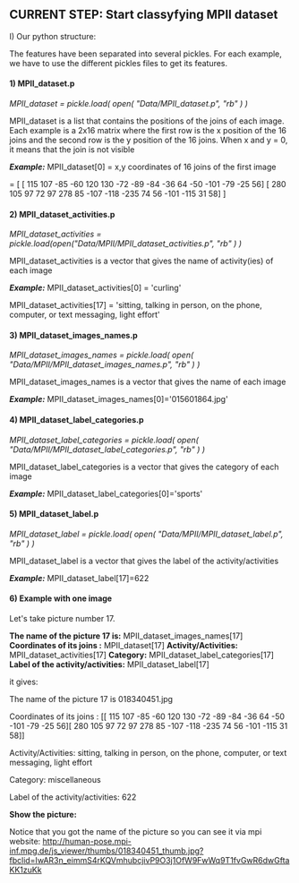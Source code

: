 ## CURRENT STEP: Start classyfying MPII dataset

I) Our python structure:

The features have been separated into several pickles. For each example, we have to use the different pickles files to get its features.

#### **1) MPII_dataset.p**

*MPII_dataset = pickle.load( open( "Data/MPII_dataset.p", "rb" ) )*

MPII_dataset is a list that contains the positions of the joins of each image.
Each example is a 2x16 matrix where the first row is the x position of the 16 joins and the second row is the y position of the 16 joins. When x and y = 0, it means that the join is not visible

***Example:*** 
MPII_dataset[0] = x,y coordinates of 16 joins of the first image  

=  [ [ 115  107  -85  -60  120  130  -72  -89  -84  -36   64  -50 -101  -79 -25   56] [ 280  105   97   72   97  278   85 -107 -118 -235   74   56 -101 -115 31   58] ]

#### **2) MPII_dataset_activities.p**

*MPII_dataset_activities = pickle.load(open("Data/MPII/MPII_dataset_activities.p", "rb" ) )*

MPII_dataset_activities is a vector that gives the name of activity(ies) of each image

***Example:*** 
MPII_dataset_activities[0] = 'curling'

MPII_dataset_activities[17] = 'sitting, talking in person, on the phone, computer, or text messaging, light effort'

#### **3) MPII_dataset_images_names.p**

*MPII_dataset_images_names = pickle.load( open( "Data/MPII/MPII_dataset_images_names.p", "rb" ) )*

MPII_dataset_images_names is a vector that gives the name of each image

***Example:***
MPII_dataset_images_names[0]='015601864.jpg'

#### **4) MPII_dataset_label_categories.p**

*MPII_dataset_label_categories = pickle.load( open( "Data/MPII/MPII_dataset_label_categories.p", "rb" ) )*

MPII_dataset_label_categories is a vector that gives the category of each image

***Example:***
MPII_dataset_label_categories[0]='sports'

#### **5)  MPII_dataset_label.p**

*MPII_dataset_label = pickle.load( open( "Data/MPII/MPII_dataset_label.p", "rb" ) )*

MPII_dataset_label is a vector that gives the label of the activity/activities

***Example:***
MPII_dataset_label[17]=622

#### **6)  Example with one image**

Let's take picture number 17.

**The name of the picture 17 is:** MPII_dataset_images_names[17]
**Coordinates of its joins :** MPII_dataset[17]
**Activity/Activities:** MPII_dataset_activities[17]
**Category:** MPII_dataset_label_categories[17]
**Label of the activity/activities:** MPII_dataset_label[17]

it gives:

The name of the picture 17 is 018340451.jpg

Coordinates of its joins  :  [[ 115  107  -85  -60  120  130  -72  -89  -84  -36   64  -50 -101  -79
-25   56][ 280  105   97   72   97  278   85 -107 -118 -235   74   56 -101 -115
31   58]]

Activity/Activities:  sitting, talking in person, on the phone, computer, or text messaging, light effort

Category:  miscellaneous

Label of the activity/activities:  622

**Show the picture:**

Notice that you got the name of the picture so you can see it via mpi website: 
http://human-pose.mpi-inf.mpg.de/js_viewer/thumbs/018340451_thumb.jpg?fbclid=IwAR3n_eimmS4rKQVmhubcjivP9O3j1OfW9FwWq9T1fvGwR6dwGftaKK1zuKk


